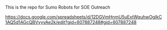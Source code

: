 This is the repo for Sumo Robots for SOE Outreach


https://docs.google.com/spreadsheets/d/12DGVmHnmU5uExtWquhwOgIkC1AQ5d1AGcQBVyyvAe2k/edit?gid=607887248#gid=607887248
